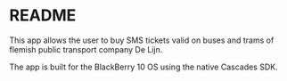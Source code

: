 README
======

This app allows the user to buy SMS tickets valid on buses and trams of flemish public transport company De Lijn.

The app is built for the BlackBerry 10 OS using the native Cascades SDK.